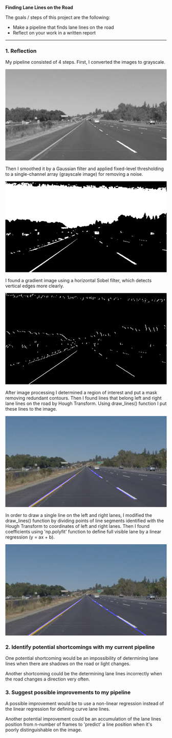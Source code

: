 
**Finding Lane Lines on the Road**

The goals / steps of this project are the following:
* Make a pipeline that finds lane lines on the road
* Reflect on your work in a written report


[//]: # (Image References)
[image1]: ./image_process/grayscale.jpg "Grayscale"
[//]: # (Image References)
[image2]: ./image_process/binary.jpg "Binary"
[//]: # (Image References)
[image3]: ./image_process/gradient.jpg "Gradient"
[//]: # (Image References)
[image4]: ./test_images_output/solidYellowLeft.jpg "Result"
[//]: # (Image References)
[image5]: ./image_process/modified.jpg "Modified"
---

### 1. Reflection

My pipeline consisted of 4 steps. First, I converted the images to grayscale.

![alt text][image1]

Then I smoothed it by a Gaussian filter and applied fixed-level thresholding to a single-channel array (grayscale image) for removing a noise.

![alt text][image2]

I found a gradient image using a horizontal Sobel filter, which detects vertical edges more clearly.

![alt text][image3]

After image processing I determined a region of interest and put a mask removing redundant contours. Then I found lines that belong left and right lane lines on the road by Hough Transform. Using draw_lines() function I put these lines to the image.

![alt text][image4]

In order to draw a single line on the left and right lanes, I modified the draw_lines() function by dividing points of line segments identified with the Hough Transform to coordinates of left and right lanes. Then I found coefficients using 'np.polyfit' function to define full visible lane by a linear regression (y = ax + b).

![alt text][image5]


### 2. Identify potential shortcomings with my current pipeline

One potential shortcoming would be an impossibility of determining lane lines when there are shadows on the road or light changes.

Another shortcoming could be the determining lane lines incorrectly when the road changes a direction very often.


### 3. Suggest possible improvements to my pipeline

A possible improvement would be to use a non-linear regression instead of the linear regression for defining curve lane lines.

Another potential improvement could be an accumulation of the lane lines position from n-number of frames to 'predict' a line position when it's poorly distinguishable on the image.
